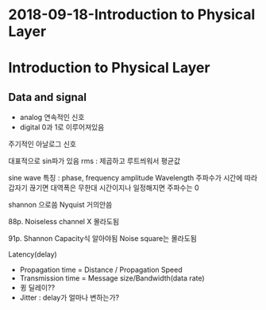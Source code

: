 # 2018-09-18-Introduction to Physical Layer

# Introduction to Physical Layer

## Data and signal

- analog
연속적인 신호
- digital
0과 1로 이루어져있음

주기적인 아날로그 신호

대표적으로 sin파가 있음 rms : 제곱하고 루트씌워서 평균값

sine wave 특징 : phase, frequency amplitude Wavelength 주파수가 시간에 따라 갑자기 끊기면 대역폭은 무한대 시간이지나 일정해지면 주파수는 0

shannon 으로씀 Nyquist 거의안씀

88p. Noiseless channel X 몰라도됨

91p. Shannon Capacity식 알아야됨 Noise square는 몰라도됨

Latency(delay)

- Propagation time = Distance / Propagation Speed
- Transmission time = Message size/Bandwidth(data rate)
- 큉 딜레이??
- Jitter : delay가 얼마나 변하는가?